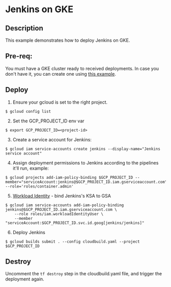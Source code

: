 # Jenkins on GKE

## Description

This example demonstrates how to deploy Jenkins on GKE.

## Pre-req:
You must have a GKE cluster ready to received deployments. In case you don't have it, you can create one using [this example](https://github.com/sylvioneto/terraform_gcp/tree/master/gke).


## Deploy
1. Ensure your gcloud is set to the right project.
````
$ gcloud config list
````

2. Set the GCP_PROJECT_ID env var
````
$ export GCP_PROJECT_ID=<project-id>
````

3. Create a service account for Jenkins:
````
$ gcloud iam service-accounts create jenkins --display-name="Jenkins service account"
````

4. Assign deployment permissions to Jenkins according to the pipelines it'll run, example:
````
$ gcloud projects add-iam-policy-binding $GCP_PROJECT_ID --member="serviceAccount:jenkins@$GCP_PROJECT_ID.iam.gserviceaccount.com" --role='roles/container.admin'
````

5. [Workload Identity](https://cloud.google.com/kubernetes-engine/docs/how-to/workload-identity) - bind Jenkins's KSA to GSA
```
$ gcloud iam service-accounts add-iam-policy-binding jenkins@$GCP_PROJECT_ID.iam.gserviceaccount.com \
    --role roles/iam.workloadIdentityUser \
    --member "serviceAccount:$GCP_PROJECT_ID.svc.id.goog[jenkins/jenkins]"
```

6. Deploy Jenkins
```
$ gcloud builds submit . --config cloudbuild.yaml --project $GCP_PROJECT_ID
```

## Destroy
Uncomment the `tf destroy` step in the cloudbuild.yaml file, and trigger the deployment again.
